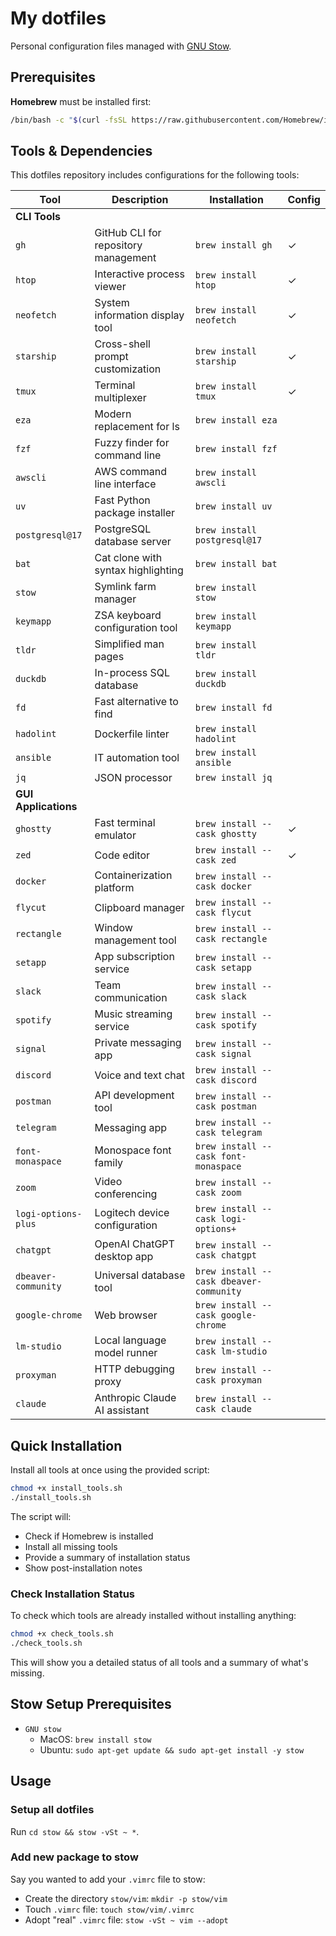 # My dotfiles

Personal configuration files managed with [GNU Stow](https://www.gnu.org/software/stow/).

## Prerequisites

**Homebrew** must be installed first:

```bash
/bin/bash -c "$(curl -fsSL https://raw.githubusercontent.com/Homebrew/install/HEAD/install.sh)"
```

## Tools & Dependencies

This dotfiles repository includes configurations for the following tools:

| Tool | Description | Installation | Config |
|------|-------------|--------------|--------|
| **CLI Tools** | | | |
| `gh` | GitHub CLI for repository management | `brew install gh` | ✓ |
| `htop` | Interactive process viewer | `brew install htop` | ✓ |
| `neofetch` | System information display tool | `brew install neofetch` | ✓ |
| `starship` | Cross-shell prompt customization | `brew install starship` | ✓ |
| `tmux` | Terminal multiplexer | `brew install tmux` | ✓ |
| `eza` | Modern replacement for ls | `brew install eza` |  |
| `fzf` | Fuzzy finder for command line | `brew install fzf` |  |
| `awscli` | AWS command line interface | `brew install awscli` |  |
| `uv` | Fast Python package installer | `brew install uv` |  |
| `postgresql@17` | PostgreSQL database server | `brew install postgresql@17` |  |
| `bat` | Cat clone with syntax highlighting | `brew install bat` |  |
| `stow` | Symlink farm manager | `brew install stow` |  |
| `keymapp` | ZSA keyboard configuration tool | `brew install keymapp` |  |
| `tldr` | Simplified man pages | `brew install tldr` |  |
| `duckdb` | In-process SQL database | `brew install duckdb` |  |
| `fd` | Fast alternative to find | `brew install fd` |  |
| `hadolint` | Dockerfile linter | `brew install hadolint` |  |
| `ansible` | IT automation tool | `brew install ansible` |  |
| `jq` | JSON processor | `brew install jq` |  |
| **GUI Applications** | | | |
| `ghostty` | Fast terminal emulator | `brew install --cask ghostty` | ✓ |
| `zed` | Code editor | `brew install --cask zed` | ✓ |
| `docker` | Containerization platform | `brew install --cask docker` |  |
| `flycut` | Clipboard manager | `brew install --cask flycut` |  |
| `rectangle` | Window management tool | `brew install --cask rectangle` |  |
| `setapp` | App subscription service | `brew install --cask setapp` |  |
| `slack` | Team communication | `brew install --cask slack` |  |
| `spotify` | Music streaming service | `brew install --cask spotify` |  |
| `signal` | Private messaging app | `brew install --cask signal` |  |
| `discord` | Voice and text chat | `brew install --cask discord` |  |
| `postman` | API development tool | `brew install --cask postman` |  |
| `telegram` | Messaging app | `brew install --cask telegram` |  |
| `font-monaspace` | Monospace font family | `brew install --cask font-monaspace` |  |
| `zoom` | Video conferencing | `brew install --cask zoom` |  |
| `logi-options-plus` | Logitech device configuration | `brew install --cask logi-options+` |  |
| `chatgpt` | OpenAI ChatGPT desktop app | `brew install --cask chatgpt` |  |
| `dbeaver-community` | Universal database tool | `brew install --cask dbeaver-community` |  |
| `google-chrome` | Web browser | `brew install --cask google-chrome` |  |
| `lm-studio` | Local language model runner | `brew install --cask lm-studio` |  |
| `proxyman` | HTTP debugging proxy | `brew install --cask proxyman` |  |
| `claude` | Anthropic Claude AI assistant | `brew install --cask claude` |  |

## Quick Installation

Install all tools at once using the provided script:

```bash
chmod +x install_tools.sh
./install_tools.sh
```

The script will:
- Check if Homebrew is installed
- Install all missing tools
- Provide a summary of installation status
- Show post-installation notes

### Check Installation Status

To check which tools are already installed without installing anything:

```bash
chmod +x check_tools.sh
./check_tools.sh
```

This will show you a detailed status of all tools and a summary of what's missing.

## Stow Setup Prerequisites

* `GNU stow`
  * MacOS: `brew install stow`
  * Ubuntu: `sudo apt-get update && sudo apt-get install -y stow`

## Usage

### Setup all dotfiles

Run `cd stow && stow -vSt ~ *`.

### Add new package to stow

Say you wanted to add your `.vimrc` file to stow:
* Create the directory `stow/vim`: `mkdir -p stow/vim`
* Touch `.vimrc` file: `touch stow/vim/.vimrc`
* Adopt "real" `.vimrc` file: `stow -vSt ~ vim --adopt`
